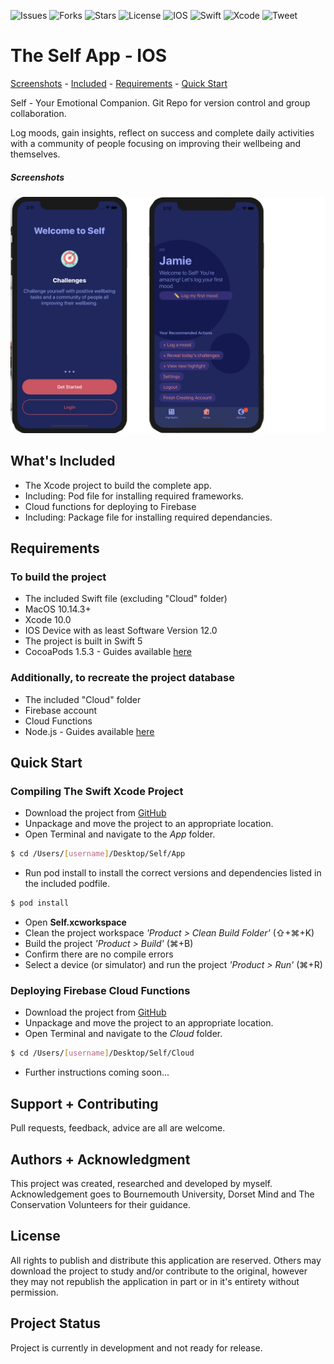 ![Issues](https://img.shields.io/github/issues/jamiedevivoo/Self.svg)
![Forks](https://img.shields.io/github/forks/jamiedevivoo/Self.svg)
![Stars](https://img.shields.io/github/stars/jamiedevivoo/Self.svg)
![License](https://img.shields.io/github/license/jamiedevivoo/Self.svg) 
![IOS](https://img.shields.io/badge/IOS-12-brightgreen.svg)
![Swift](https://img.shields.io/badge/Swift-5-brightgreen.svg)
![Xcode](https://img.shields.io/badge/Xcode-10-brightgreen.svg)
![Tweet](https://img.shields.io/twitter/url/https/github.com%2Fjamiedevivoo%2FSelf.svg)

# The Self App - IOS
[Screenshots](#screenshots) -
[Included](#whats-included) - 
[Requirements](#requirements) - 
[Quick Start](#quick-start)

Self - Your Emotional Companion. Git Repo for version control and group collaboration.

Log moods, gain insights, reflect on success and complete daily activities with a community of people focusing on improving their wellbeing and themselves.

##### Screenshots
![Screenshots](Screenshots/screenshots.png?raw=true "Screenshots")

## What's Included
- The Xcode project to build the complete app.
- Including: Pod file for installing required frameworks.
- Cloud functions for deploying to Firebase
- Including: Package file for installing required dependancies.

## Requirements

### To build the project
- The included Swift file (excluding "Cloud" folder)
- MacOS 10.14.3+
- Xcode 10.0
- IOS Device with as least Software Version 12.0
- The project is built in Swift 5
- CocoaPods 1.5.3 - Guides available [here](https://cocoapods.org/)

### Additionally, to recreate the project database
- The included "Cloud" folder
- Firebase account
- Cloud Functions
- Node.js - Guides available [here](https://www.npmjs.com/get-npm)


## Quick Start

### Compiling The Swift Xcode Project
- Download the project from [GitHub](https://github.com/jamiedevivoo/Self/)
- Unpackage and move the project to an appropriate location.
- Open Terminal and navigate to the *App* folder. 
```bash
$ cd /Users/[username]/Desktop/Self/App 
```
- Run pod install to install the correct versions and dependencies listed in the included podfile. 
```bash
$ pod install 
```
- Open **Self.xcworkspace**
- Clean the project workspace *'Product > Clean Build Folder'* (⇧+⌘+K)
- Build the project *'Product > Build'* (⌘+B)
- Confirm there are no compile errors
- Select a device (or simulator) and run the project *'Product > Run'* (⌘+R)

### Deploying Firebase Cloud Functions
- Download the project from [GitHub](https://github.com/jamiedevivoo/Self/)
- Unpackage and move the project to an appropriate location.
- Open Terminal and navigate to the *Cloud* folder. 
```bash
$ cd /Users/[username]/Desktop/Self/Cloud 
```
- Further instructions coming soon...

## Support + Contributing
Pull requests, feedback, advice are all are welcome.

## Authors + Acknowledgment
This project was created, researched and developed by myself. Acknowledgement goes to Bournemouth University, Dorset Mind and The Conservation Volunteers for their guidance.

## License
All rights to publish and distribute this application are reserved. Others may download the project to study and/or contribute to the original, however they may not republish the application in part or in it's entirety without permission.

## Project Status
Project is currently in development and not ready for release.
